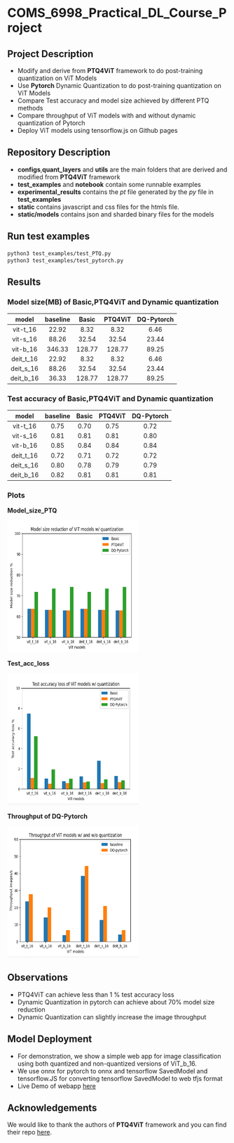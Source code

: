 # COMS_6998_Practical_DL_Course_Project

## Project Description

- Modify and derive from **PTQ4ViT** framework to do post-training quantization on ViT Models
- Use **Pytorch** Dynamic Quantization to do post-training quantization on ViT Models
- Compare Test accuracy and model size achieved by different PTQ methods
- Compare throughput of ViT models with and without dynamic quantization of Pytorch
- Deploy ViT models using tensorflow.js on Github pages

## Repository Description

- **configs**,**quant_layers** and **utils** are the main folders that are derived and modified from  **PTQ4ViT** framework
- **test_examples** and **notebook** contain some runnable examples
- **experimental_results** contains the *pt* file generated by the *py* file in **test_examples**
- **static** contains javascript and css files for the htmls file.
- **static/models** contains json and sharded binary files for the models

## Run test examples
```
python3 test_examples/test_PTQ.py
python3 test_examples/test_pytorch.py
```

## Results
### Model size(MB) of Basic,PTQ4ViT and Dynamic quantization

|     model    | baseline | Basic  | PTQ4ViT | DQ-Pytorch |
|:------------:|:--------:|:------:|:-------:|:----------:|
| vit-t_16     | 22.92    | 8.32   | 8.32    |  6.46      |
| vit-s_16     | 88.26    | 32.54  | 32.54   |   23.44    |
| vit-b_16     | 346.33   | 128.77 | 128.77  |   89.25    |
| deit_t_16    | 22.92    | 8.32   | 8.32    |   6.46     |
| deit_s_16    | 88.26    | 32.54  | 32.54   |   23.44    |
| deit_b_16    | 36.33    | 128.77 | 128.77  |   89.25    |

### Test accuracy of Basic,PTQ4ViT and Dynamic quantization

|     model    | baseline | Basic  | PTQ4ViT | DQ-Pytorch |
|:------------:|:--------:|:------:|:-------:|:----------:|
| vit-t_16     | 0.75     | 0.70   | 0.75    |  0.72      |
| vit-s_16     | 0.81     | 0.81   | 0.81    |   0.80     |
| vit-b_16     | 0.85     | 0.84   | 0.84    |   0.84     |
| deit_t_16    | 0.72     | 0.71   | 0.72    |   0.72     |
| deit_s_16    | 0.80     | 0.78   | 0.79    |   0.79     |
| deit_b_16    | 0.82     | 0.81   | 0.81    |   0.81     |

### Plots

**Model_size_PTQ**

<img src="images/model_size_reduce.png" width="300" height="300">

**Test_acc_loss**

<img src="images/test_acc_loss.png" width="300" height="300">

**Throughput of DQ-Pytorch**

<img src='images/thp.png' width="300" height="300" >

## Observations

- PTQ4ViT can achieve less than 1 % test accuracy loss 
- Dynamic Quantization in pytorch can achieve about 70% model size reduction 
- Dynamic Quantization can slightly increase the image throughput

## Model Deployment

- For demonstration, we show a simple web app for image classification using both quantized and non-quantized versions of ViT_b_16. 
- We use onnx for pytorch to onnx and tensorflow SavedModel and tensorflow.JS for converting tensorflow SavedModel to web tfjs format
- Live Demo of webapp [here](https://joey155.github.io/COMS_6998_Practical_DL_proj/index.html)

## Acknowledgements
We would like to thank the authors of **PTQ4ViT** framework and you can find their repo [here](https://github.com/hahnyuan/PTQ4ViT).
